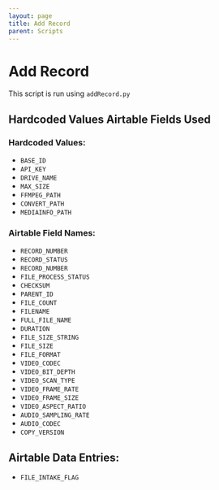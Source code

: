 ```yaml
---
layout: page
title: Add Record
parent: Scripts
---
```


# Add Record

This script is run using `addRecord.py`

## Hardcoded Values Airtable Fields Used

### Hardcoded Values:
- `BASE_ID`
- `API_KEY`
- `DRIVE_NAME`
- `MAX_SIZE`
- `FFMPEG_PATH`
- `CONVERT_PATH`
- `MEDIAINFO_PATH`

### Airtable Field Names:
- `RECORD_NUMBER`
- `RECORD_STATUS`
- `RECORD_NUMBER`
- `FILE_PROCESS_STATUS`
- `CHECKSUM`
- `PARENT_ID`
- `FILE_COUNT`
- `FILENAME`
- `FULL_FILE_NAME`
- `DURATION`
- `FILE_SIZE_STRING`
- `FILE_SIZE`
- `FILE_FORMAT`
- `VIDEO_CODEC`
- `VIDEO_BIT_DEPTH`
- `VIDEO_SCAN_TYPE`
- `VIDEO_FRAME_RATE`
- `VIDEO_FRAME_SIZE`
- `VIDEO_ASPECT_RATIO`
- `AUDIO_SAMPLING_RATE`
- `AUDIO_CODEC`
- `COPY_VERSION`

## Airtable Data Entries:
- `FILE_INTAKE_FLAG`
